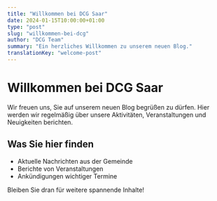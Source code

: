 ```yaml
---
title: "Willkommen bei DCG Saar"
date: 2024-01-15T10:00:00+01:00
type: "post"
slug: "willkommen-bei-dcg"
author: "DCG Team"
summary: "Ein herzliches Willkommen zu unserem neuen Blog."
translationKey: "welcome-post"
---
```


# Willkommen bei DCG Saar

Wir freuen uns, Sie auf unserem neuen Blog begrüßen zu dürfen. Hier werden wir regelmäßig über unsere Aktivitäten, Veranstaltungen und Neuigkeiten berichten.

## Was Sie hier finden

- Aktuelle Nachrichten aus der Gemeinde
- Berichte von Veranstaltungen
- Ankündigungen wichtiger Termine

Bleiben Sie dran für weitere spannende Inhalte!
